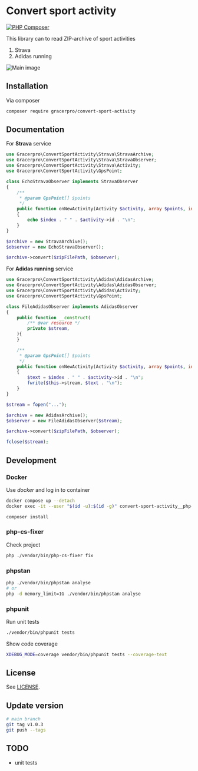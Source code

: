 # Convert sport activity

[![PHP Composer](../../actions/workflows/php.yml/badge.svg)](../../actions/workflows/php.yml/badge.svg)

This library can to read ZIP-archive of sport activities

1. Strava
2. Adidas running

![Main image](https://repository-images.githubusercontent.com/954733681/dd7f4e8f-d193-48d0-b9b9-6a7f46658dcb)

## Installation

Via composer

```bash
composer require gracerpro/convert-sport-activity
```

## Documentation

For **Strava** service

```php
use Gracerpro\ConvertSportActivity\Strava\StravaArchive;
use Gracerpro\ConvertSportActivity\Strava\StravaObserver;
use Gracerpro\ConvertSportActivity\Strava\Activity;
use Gracerpro\ConvertSportActivity\GpsPoint;

class EchoStravaObserver implements StravaObserver
{
    /**
     * @param GpsPoint[] $points
     */
    public function onNewActivity(Activity $activity, array $points, int $index): void
    {
        echo $index . " " . $activity->id . "\n";
    }
}

$archive = new StravaArchive();
$observer = new EchoStravaObserver();

$archive->convert($zipFilePath, $observer);
```

For **Adidas running** service

```php
use Gracerpro\ConvertSportActivity\Adidas\AdidasArchive;
use Gracerpro\ConvertSportActivity\Adidas\AdidasObserver;
use Gracerpro\ConvertSportActivity\Adidas\Activity;
use Gracerpro\ConvertSportActivity\GpsPoint;

class FileAdidasObserver implements AdidasObserver
{
    public function __construct(
        /** @var resource */
        private $stream,
    ){
    }

    /**
     * @param GpsPoint[] $points
     */
    public function onNewActivity(Activity $activity, array $points, int $index): void
    {
        $text = $index . " " . $activity->id . "\n";
        fwrite($this->stream, $text . "\n");
    }
}

$stream = fopen("...");

$archive = new AdidasArchive();
$observer = new FileAdidasObserver($stream);

$archive->convert($zipFilePath, $observer);

fclose($stream);
```

## Development

### Docker

Use *docker* and log in to container

```bash
docker compose up --detach
docker exec -it --user "$(id -u):$(id -g)" convert-sport-activity__php-cli bash

composer install
```

### php-cs-fixer

Check project

```bash
php ./vendor/bin/php-cs-fixer fix
```

### phpstan

```bash
php ./vendor/bin/phpstan analyse
# or
php -d memory_limit=1G ./vendor/bin/phpstan analyse
```

### phpunit

Run unit tests

```bash
./vendor/bin/phpunit tests
```

Show code coverage

```bash
XDEBUG_MODE=coverage vendor/bin/phpunit tests --coverage-text
```

## License

See [LICENSE](LICENSE).

## Update version

```bash
# main branch
git tag v1.0.3
git push --tags
```

## TODO

* unit tests

